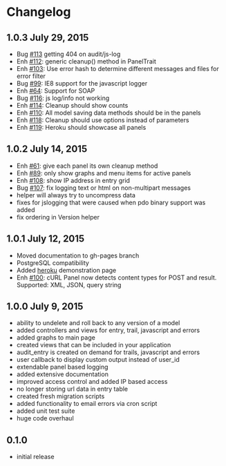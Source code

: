 # Changelog

## 1.0.3 July 29, 2015

* Bug [#113](https://github.com/bedezign/yii2-audit/issues/113) getting 404 on audit/js-log
* Enh [#112](https://github.com/bedezign/yii2-audit/issues/112): generic cleanup() method in PanelTrait
* Enh [#103](https://github.com/bedezign/yii2-audit/issues/103): Use error hash to determine different messages and files for error filter
* Bug [#99](https://github.com/bedezign/yii2-audit/issues/99): IE8 support for the javascript logger
* Enh [#64](https://github.com/bedezign/yii2-audit/issues/64): Support for SOAP
* Bug [#116](https://github.com/bedezign/yii2-audit/issues/116): js log/info not working
* Enh [#114](https://github.com/bedezign/yii2-audit/issues/114): Cleanup should show counts 
* Enh [#110](https://github.com/bedezign/yii2-audit/issues/110): All model saving data methods should be in the panels 
* Enh [#118](https://github.com/bedezign/yii2-audit/issues/118): Cleanup should use options instead of parameters
* Enh [#119](https://github.com/bedezign/yii2-audit/issues/119): Heroku should showcase all panels

## 1.0.2 July 14, 2015

* Enh [#61](https://github.com/bedezign/yii2-audit/issues/61): give each panel its own cleanup method
* Enh [#89](https://github.com/bedezign/yii2-audit/issues/89): only show graphs and menu items for active panels
* Enh [#108](https://github.com/bedezign/yii2-audit/issues/108): show IP address in entry grid
* Bug [#107](https://github.com/bedezign/yii2-audit/issues/107): fix logging text or html on non-multipart messages
* helper will always try to uncompress data
* fixes for jslogging that were caused when pdo binary support was added
* fix ordering in Version helper

## 1.0.1 July 12, 2015

* Moved documentation to gh-pages branch
* PostgreSQL compatibility
* Added [heroku](https://limitless-inlet-7926.herokuapp.com/index.php?r=audit) demonstration page
* Enh [#100](https://github.com/bedezign/yii2-audit/issues/100): cURL Panel now detects content types for POST and result. Supported: XML, JSON, query string

## 1.0.0 July 9, 2015

* ability to undelete and roll back to any version of a model
* added controllers and views for entry, trail, javascript and errors
* added graphs to main page
* created views that can be included in your application
* audit_entry is created on demand for trails, javascript and errors
* user callback to display custom output instead of user_id
* extendable panel based logging
* added extensive documentation
* improved access control and added IP based access
* no longer storing url data in entry table
* created fresh migration scripts
* added functionality to email errors via cron script
* added unit test suite
* huge code overhaul

## 0.1.0

* initial release
